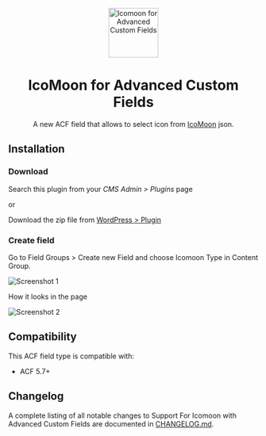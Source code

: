 <p align="center">
 <img width="100px" src="https://ps.w.org/acf-icomoon/assets/icon.svg" align="center" alt="Icomoon for Advanced Custom Fields" />
 <h1 align="center">IcoMoon for Advanced Custom Fields</h2>
 <p align="center">A new ACF field that allows to select icon from <a href="https://icomoon.io" target="_blank">IcoMoon</a> json.</p>
</p>


## Installation

### Download

Search this plugin from your _CMS Admin > Plugins_ page 

or 

Download the zip file from [WordPress > Plugin](https://wordpress.org/plugins/acf-icomoon/)

### Create field

Go to Field Groups > Create new Field and choose Icomoon Type in Content Group.

![Screenshot 1](https://ps.w.org/acf-icomoon/assets/screenshot-1.png)

How it looks in the page

![Screenshot 2](https://ps.w.org/acf-icomoon/assets/screenshot-2.png)

## Compatibility

This ACF field type is compatible with:

* ACF 5.7+

## Changelog

A complete listing of all notable changes to Support For Icomoon with Advanced Custom Fields are documented
in [CHANGELOG.md](https://github.com/viivue/acf-icomoon/blob/master/CHANGELOG.md).
